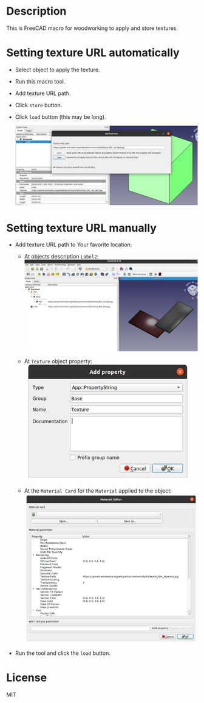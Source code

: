 # Description

This is FreeCAD macro for woodworking to apply and store textures.

# Setting texture URL automatically

* Select object to apply the texture.
* Run this macro tool.
* Add texture URL path.
* Click `store` button.
* Click `load` button (this may be long).

	![001](https://raw.githubusercontent.com/dprojects/setTextures/master/Screenshots/001.png)

# Setting texture URL manually

* Add texture URL path to Your favorite location:

	* At objects description `Label2`:
	![u001](https://raw.githubusercontent.com/dprojects/setTextures/master/Screenshots/u001.png)

	* At `Texture` object property:
	![u002](https://raw.githubusercontent.com/dprojects/setTextures/master/Screenshots/u002.png)
	
	* At the `Material Card` for the `Material` applied to the object:
	![u003](https://raw.githubusercontent.com/dprojects/setTextures/master/Screenshots/u003.png)

* Run the tool and click the `load` button.

# License

MIT
